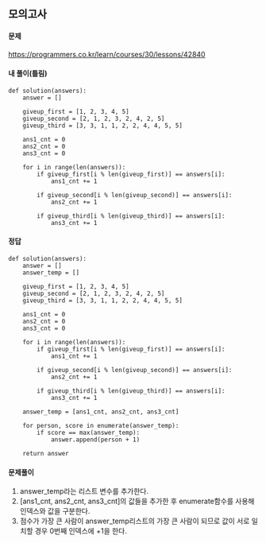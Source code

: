 ## 모의고사

#### 문제
https://programmers.co.kr/learn/courses/30/lessons/42840

#### 내 풀이(틀림)
``` python3
def solution(answers):
    answer = []

    giveup_first = [1, 2, 3, 4, 5]
    giveup_second = [2, 1, 2, 3, 2, 4, 2, 5]
    giveup_third = [3, 3, 1, 1, 2, 2, 4, 4, 5, 5]

    ans1_cnt = 0
    ans2_cnt = 0
    ans3_cnt = 0

    for i in range(len(answers)):
        if giveup_first[i % len(giveup_first)] == answers[i]:
            ans1_cnt += 1

        if giveup_second[i % len(giveup_second)] == answers[i]:
            ans2_cnt += 1
    
        if giveup_third[i % len(giveup_third)] == answers[i]:
            ans3_cnt += 1
```

#### 정답
``` python3
def solution(answers):
    answer = []
    answer_temp = []

    giveup_first = [1, 2, 3, 4, 5]
    giveup_second = [2, 1, 2, 3, 2, 4, 2, 5]
    giveup_third = [3, 3, 1, 1, 2, 2, 4, 4, 5, 5]

    ans1_cnt = 0
    ans2_cnt = 0
    ans3_cnt = 0

    for i in range(len(answers)):
        if giveup_first[i % len(giveup_first)] == answers[i]:
            ans1_cnt += 1

        if giveup_second[i % len(giveup_second)] == answers[i]:
            ans2_cnt += 1
    
        if giveup_third[i % len(giveup_third)] == answers[i]:
            ans3_cnt += 1
    
    answer_temp = [ans1_cnt, ans2_cnt, ans3_cnt]

    for person, score in enumerate(answer_temp):
        if score == max(answer_temp):
            answer.append(person + 1)

    return answer
```

#### 문제풀이
1. answer_temp라는 리스트 변수를 추가한다.
2. [ans1_cnt, ans2_cnt, ans3_cnt]의 값들을 추가한 후 enumerate함수를 사용해 인덱스와 값을 구분한다.
3. 점수가 가장 큰 사람이 answer_temp리스트의 가장 큰 사람이 되므로 값이 서로 일치할 경우 0번째 인덱스에 +1을 한다.
